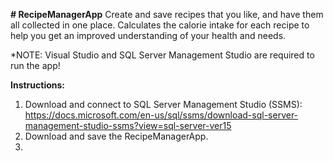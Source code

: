 **# RecipeManagerApp**
Create and save recipes that you like, and have them all collected in one place. Calculates the calorie intake for each recipe to help you get an improved understanding of your health and needs.    

*NOTE: Visual Studio and SQL Server Management Studio are required to run the app!

**Instructions:**
1. Download and connect to SQL Server Management Studio (SSMS): https://docs.microsoft.com/en-us/sql/ssms/download-sql-server-management-studio-ssms?view=sql-server-ver15  
2. Download and save the RecipeManagerApp.  
3.  
